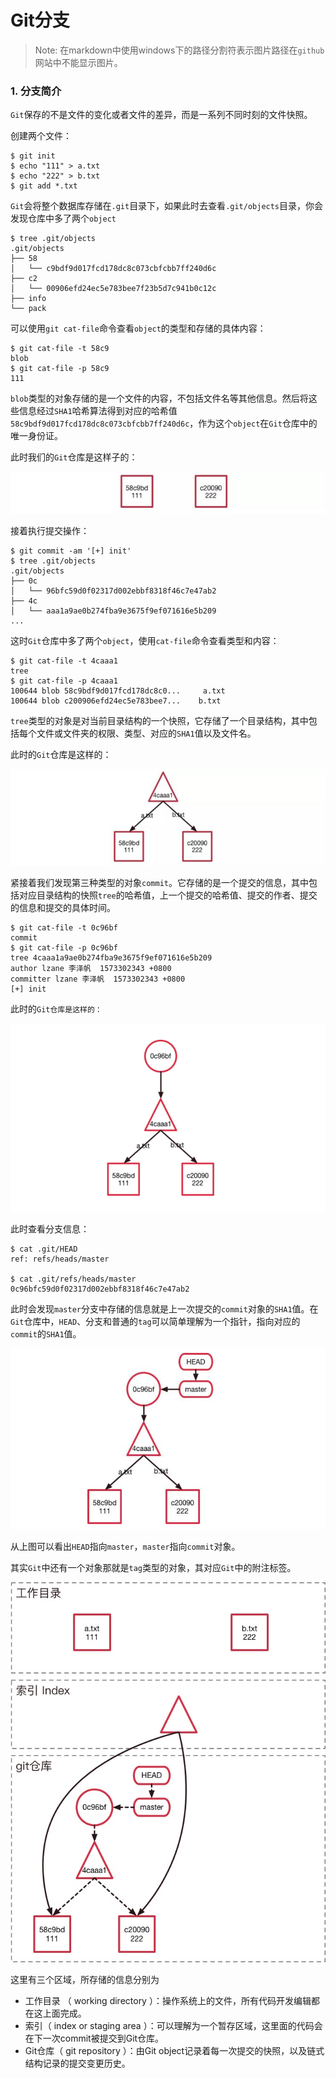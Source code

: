 # Git分支

> Note: 在markdown中使用windows下的路径分割符表示图片路径在`github`网站中不能显示图片。

### 1. 分支简介

`Git`保存的不是文件的变化或者文件的差异，而是一系列不同时刻的文件快照。

创建两个文件：

```shell
$ git init
$ echo "111" > a.txt
$ echo "222" > b.txt
$ git add *.txt
```

`Git`会将整个数据库存储在`.git`目录下，如果此时去查看`.git/objects`目录，你会发现仓库中多了两个`object`

```shell
$ tree .git/objects
.git/objects
├── 58
│   └── c9bdf9d017fcd178dc8c073cbfcbb7ff240d6c
├── c2
│   └── 00906efd24ec5e783bee7f23b5d7c941b0c12c
├── info
└── pack
```

可以使用`git cat-file`命令查看`object`的类型和存储的具体内容：

```shell
$ git cat-file -t 58c9
blob
$ git cat-file -p 58c9
111
```

`blob`类型的对象存储的是一个文件的内容，不包括文件名等其他信息。然后将这些信息经过`SHA1`哈希算法得到对应的哈希值`58c9bdf9d017fcd178dc8c073cbfcbb7ff240d6c`，作为这个`object`在`Git`仓库中的唯一身份证。

此时我们的`Git`仓库是这样子的：



![](./images/git-object-blob.jpg)



接着执行提交操作：

```shell
$ git commit -am '[+] init'
$ tree .git/objects
.git/objects
├── 0c
│   └── 96bfc59d0f02317d002ebbf8318f46c7e47ab2
├── 4c
│   └── aaa1a9ae0b274fba9e3675f9ef071616e5b209
...
```

这时`Git`仓库中多了两个`object`，使用`cat-file`命令查看类型和内容：

```shell
$ git cat-file -t 4caaa1
tree
$ git cat-file -p 4caaa1
100644 blob 58c9bdf9d017fcd178dc8c0...     a.txt
100644 blob c200906efd24ec5e783bee7...    b.txt
```

`tree`类型的对象是对当前目录结构的一个快照，它存储了一个目录结构，其中包括每个文件或文件夹的权限、类型、对应的`SHA1`值以及文件名。

此时的`Git`仓库是这样的：



![](./images/git-object-tree.jpg)



紧接着我们发现第三种类型的对象`commit`。它存储的是一个提交的信息，其中包括对应目录结构的快照`tree`的哈希值，上一个提交的哈希值、提交的作者、提交的信息和提交的具体时间。

```shell
$ git cat-file -t 0c96bf
commit
$ git cat-file -p 0c96bf
tree 4caaa1a9ae0b274fba9e3675f9ef071616e5b209
author lzane 李泽帆  1573302343 +0800
committer lzane 李泽帆  1573302343 +0800
[+] init
```

此时的`Git仓库是这样的：`



![](./images/git-object-commit.png)



此时查看分支信息：

```shell
$ cat .git/HEAD
ref: refs/heads/master

$ cat .git/refs/heads/master
0c96bfc59d0f02317d002ebbf8318f46c7e47ab2
```

此时会发现`master`分支中存储的信息就是上一次提交的`commit`对象的`SHA1`值。在`Git`仓库中，`HEAD`、分支和普通的`tag`可以简单理解为一个指针，指向对应的`commit`的`SHA1`值。



![](./images/git-branch.png)



从上图可以看出`HEAD`指向`master`，`master`指向`commit`对象。

其实`Git`中还有一个对象那就是`tag`类型的对象，其对应`Git`中的附注标签。

![](./images/git中的三个区域.jpg)



这里有三个区域，所存储的信息分别为

- 工作目录 （ working directory ）：操作系统上的文件，所有代码开发编辑都在这上面完成。
- 索引（ index or staging area ）：可以理解为一个暂存区域，这里面的代码会在下一次commit被提交到Git仓库。
- Git仓库（ git repository ）：由Git object记录着每一次提交的快照，以及链式结构记录的提交变更历史。
